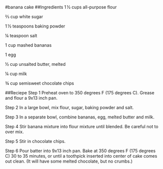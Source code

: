 #banana cake 
##Ingredients
1 ½ cups all-purpose flour

⅔ cup white sugar

1 ½ teaspoons baking powder

¼ teaspoon salt

1 cup mashed bananas

1 egg

½ cup unsalted butter, melted

¼ cup milk

¾ cup semisweet chocolate chips

##Reciepe
Step 1
Preheat oven to 350 degrees F (175 degrees C). Grease and flour a 9x13 inch pan.

Step 2
In a large bowl, mix flour, sugar, baking powder and salt.

Step 3
In a separate bowl, combine bananas, egg, melted butter and milk.

Step 4
Stir banana mixture into flour mixture until blended. Be careful not to over mix.

Step 5
Stir in chocolate chips.

Step 6
Pour batter into 9x13 inch pan. Bake at 350 degrees F (175 degrees C) 30 to 35 minutes, or until a toothpick 
inserted into center of cake comes out clean. (It will have some melted chocolate, but no crumbs.)
